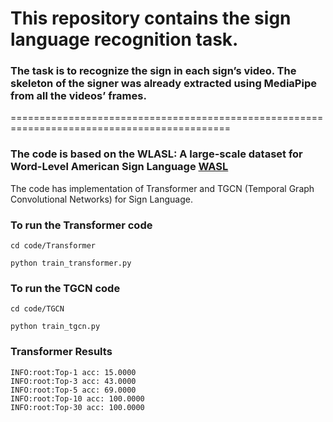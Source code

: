 # This repository contains the sign language recognition task. 
### The task is to recognize the sign in each sign’s video. The skeleton of the signer was already extracted using MediaPipe from all the videos’ frames. 
============================================================================================

###  The code is based on the  WLASL: A large-scale dataset for Word-Level American Sign Language [WASL](https://dxli94.github.io/WLASL/)
The code has implementation of Transformer and TGCN (Temporal Graph Convolutional Networks) for Sign Language. 

### To run the Transformer code

```
cd code/Transformer
```
```
python train_transformer.py  
```

### To run the TGCN code

```
cd code/TGCN
```
```
python train_tgcn.py  
```

### Transformer Results

```
INFO:root:Top-1 acc: 15.0000
INFO:root:Top-3 acc: 43.0000
INFO:root:Top-5 acc: 69.0000
INFO:root:Top-10 acc: 100.0000
INFO:root:Top-30 acc: 100.0000

```
